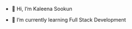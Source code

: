 - 👋 Hi, I’m Kaleena Sookun 

- 🌱 I’m currently learning Full Stack Development




<!---
Kaleena03/Kaleena03 is a ✨ special ✨ repository because its `README.md` (this file) appears on your GitHub profile.
You can click the Preview link to take a look at your changes.
--->
